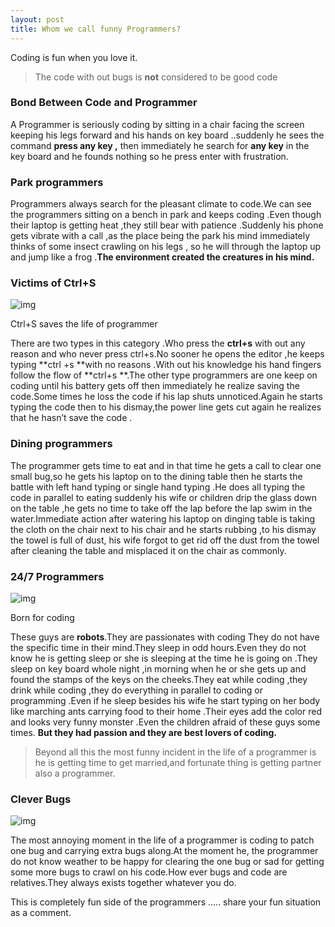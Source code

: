 ```yaml
---
layout: post
title: Whom we call funny Programmers?
---
```


Coding is fun when you love it.

> The code with out bugs is **not** considered to be good code

### Bond Between Code and Programmer

A Programmer is seriously coding by sitting in a chair facing the screen keeping his legs forward and his hands on key board ..suddenly he sees the command **press any key ,** then immediately he search for **any key** in the key board and he founds nothing so he press enter with frustration.

### Park programmers

Programmers always search for the pleasant climate to code.We can see the programmers sitting on a bench in park and keeps coding .Even though their laptop is getting heat ,they still bear with patience .Suddenly his phone gets vibrate with a call ,as the place being the park his mind immediately thinks of some insect crawling on his legs , so he will through the laptop up and jump like a frog .**The environment created the creatures in his mind.**

### Victims of Ctrl+S

![img]()

Ctrl+S saves the life of programmer

There are two types in this category .Who press the **ctrl+s** with out any reason and who never press ctrl+s.No sooner he opens the editor ,he keeps typing **ctrl +s **with no reasons .With out his knowledge his hand fingers follow the flow of **ctrl+s **.The other type programmers are one keep on coding until his battery gets off then immediately he realize saving the code.Some times he loss the code if his lap shuts unnoticed.Again he starts typing the code then to his dismay,the power line gets cut again he realizes that he hasn’t save the code .

### Dining programmers

The programmer gets time to eat and in that time he gets a call to clear one small bug,so he gets his laptop on to the dining table then he starts the battle with left hand typing or single hand typing .He does all typing the code in parallel to eating suddenly his wife or children drip the glass down on the table ,he gets no time to take off the lap before the lap swim in the water.Immediate action after watering his laptop on dinging table is taking the cloth on the chair next to his chair and he starts rubbing ,to his dismay the towel is full of dust, his wife forgot to get rid off the dust from the towel after cleaning the table and misplaced it on the chair as commonly.

### 24/7 Programmers

![img](https://cdn-images-1.medium.com/max/533/0*-pdW64dQgX0IBjYI.)

Born for coding

These guys are **robots**.They are passionates with coding They do not have the specific time in their mind.They sleep in odd hours.Even they do not know he is getting sleep or she is sleeping at the time he is going on .They sleep on key board whole night ,in morning when he or she gets up and found the stamps of the keys on the cheeks.They eat while coding ,they drink while coding ,they do everything in parallel to coding or programming .Even if he sleep besides his wife he start typing on her body like marching ants carrying food to their home .Their eyes add the color red and looks very funny monster .Even the children afraid of these guys some times. **But they had passion and they are best lovers of coding.**

> Beyond all this the most funny incident in the life of a programmer is he is getting time to get married,and fortunate thing is getting partner also a programmer.

### Clever Bugs

![img](https://cdn-images-1.medium.com/max/533/0*SkWuV0SraJIRTe-c.)

The most annoying moment in the life of a programmer is coding to patch one bug and carrying extra bugs along.At the moment he, the programmer do not know weather to be happy for clearing the one bug or sad for getting some more bugs to crawl on his code.How ever bugs and code are relatives.They always exists together whatever you do.

This is completely fun side of the programmers ….. share your fun situation as a comment.
